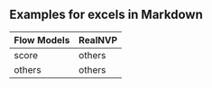 ## Examples for excels in Markdown
| Flow Models | RealNVP |
|  ----  | ----  |
| score | others |
| others  | others |
